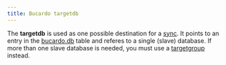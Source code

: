 ```yaml
---
title: Bucardo targetdb
---
```


The **targetdb** is used as one possible destination for a [sync](/Bucardo/sync). It points to an entry in the [bucardo.db](/Bucardo/schema/bucardo.db) table and referes to a single (slave) database. If more than one slave database is needed, you must use a [targetgroup](/Bucardo/targetgroup) instead.
